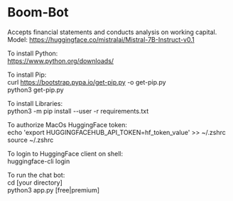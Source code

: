 # Boom-Bot
Accepts financial statements and conducts analysis on working capital. <br>
Model: https://huggingface.co/mistralai/Mistral-7B-Instruct-v0.1<br>

To install Python:<br>
https://www.python.org/downloads/<br>

To install Pip:<br>
curl https://bootstrap.pypa.io/get-pip.py -o get-pip.py<br>
python3 get-pip.py<br>

To install Libraries:<br>
python3 -m pip install --user -r requirements.txt<br>

To authorize MacOs HuggingFace token:<br>
echo 'export HUGGINGFACEHUB_API_TOKEN=hf_token_value' >> ~/.zshrc<br>
source ~/.zshrc<br>

To login to HuggingFace client on shell:<br>
huggingface-cli login<br>

To run the chat bot:<br>
cd [your directory]<br>
python3 app.py [free|premium]
